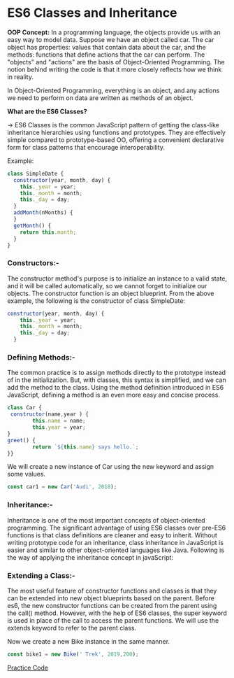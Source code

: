 # ES6 Classes and Inheritance

**OOP Concept:** In a programming language, the objects provide us with an easy way to model data. Suppose we have an object called car. The car object has properties: values that contain data about the car, and the methods: functions that define actions that the car can perform. The "objects" and "actions" are the basis of Object-Oriented Programming. The notion behind writing the code is that it more closely reflects how we think in reality.

In Object-Oriented Programming, everything is an object, and any actions we need to perform on data are written as methods of an object.

**What are the ES6 Classes?**

→ ES6 Classes is the common JavaScript pattern of getting the class-like inheritance hierarchies using functions and prototypes. They are effectively simple compared to prototype-based OO, offering a convenient declarative form for class patterns that encourage interoperability.

Example:

```js
class SimpleDate {
  constructor(year, month, day) {
    this._year = year;
    this._month = month;
    this._day = day;
  }
  addMonth(nMonths) {
  }
  getMonth() {
    return this.month;
  }
}
```

### Constructors:-

The constructor method's purpose is to initialize an instance to a valid state, and it will be called automatically, so we cannot forget to initialize our objects. The constructor function is an object blueprint. From the above example, the following is the constructor of class SimpleDate:

```js
constructor(year, month, day) {
    this._year = year;
    this._month = month;
    this._day = day;
  }
```

### Defining Methods:-

The common practice is to assign methods directly to the prototype instead of in the initialization. But, with classes, this syntax is simplified, and we can add the method to the class. Using the method definition introduced in ES6 JavaScript, defining a method is an even more easy and concise process.

```js
class Car {
 constructor(name,year ) {
        this.name = name;
        this.year = year; 
}
greet() {
        return `${this.name} says hello.`;
}}
```

We will create a new instance of Car using the new keyword and assign some values.

```js
const car1 = new Car('Audi', 2018);
```

### Inheritance:-

Inheritance is one of the most important concepts of object-oriented programming. The significant advantage of using ES6 classes over pre-ES6 functions is that class definitions are cleaner and easy to inherit. Without writing prototype code for an inheritance, class inheritance in JavaScript is easier and similar to other object-oriented languages like Java. Following is the way of applying the inheritance concept in javaScript:

### Extending a Class:-

The most useful feature of constructor functions and classes is that they can be extended into new object blueprints based on the parent. Before es6, the new constructor functions can be created from the parent using the call() method. However, with the help of ES6 classes, the super keyword is used in place of the call to access the parent functions. We will use the extends keyword to refer to the parent class.

Now we create a new Bike instance in the same manner.

```js
const bike1 = new Bike(' Trek', 2019,200);
```

[Practice Code](Hacking%2054cdd1878c1940c3a585abeff2f3dc81/Pwn%20Web%20628ccafad89a438097d411029e11be72/Web%20Development%20b79dc89ef8b14ff1951974c9abd8f931/JavaScript%2020e84adae71b41f9a0ceaf0c93ff310a/ES6%20Classes%20and%20Inheritance%208ec19e91ec4046a5958e5a72fe72c5cf/Practice%20Code.md)